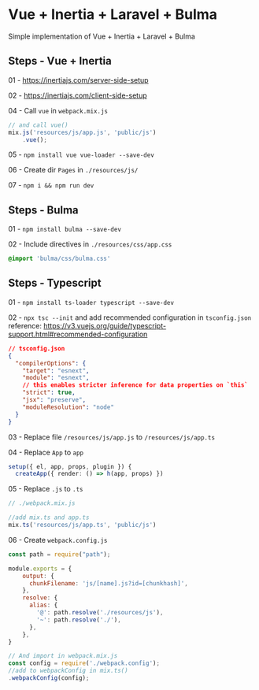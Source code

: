 # Vue + Inertia + Laravel + Bulma

Simple implementation of Vue + Inertia + Laravel + Bulma

## Steps - Vue + Inertia

01 - https://inertiajs.com/server-side-setup  

02 - https://inertiajs.com/client-side-setup  

04 - Call `vue` in `webpack.mix.js`  
```js
// and call vue()
mix.js('resources/js/app.js', 'public/js')
    .vue();
```  

05 - `npm install vue vue-loader --save-dev`  

06 - Create dir `Pages` in `./resources/js/`

07 - `npm i && npm run dev`  

## Steps - Bulma  

01 - `npm install bulma --save-dev`  

02 - Include directives in `./resources/css/app.css`  
```css
@import 'bulma/css/bulma.css'
```

## Steps - Typescript

01 - `npm install ts-loader typescript --save-dev`  

02 - `npx tsc --init` and add recommended configuration in `tsconfig.json`  
reference: https://v3.vuejs.org/guide/typescript-support.html#recommended-configuration  
```json
// tsconfig.json
{
  "compilerOptions": {
    "target": "esnext",
    "module": "esnext",
    // this enables stricter inference for data properties on `this`
    "strict": true,
    "jsx": "preserve",
    "moduleResolution": "node"
  }
}
```

03 - Replace file `/resources/js/app.js` to `/resources/js/app.ts`  

04 - Replace `App` to `app`  
```ts
setup({ el, app, props, plugin }) {
  createApp({ render: () => h(app, props) })
```

05 - Replace `.js` to `.ts`  
```ts
// ./webpack.mix.js

//add mix.ts and app.ts
mix.ts('resources/js/app.ts', 'public/js')
```

06 - Create `webpack.config.js`  
```js
const path = require("path");

module.exports = {
    output: {
      chunkFilename: 'js/[name].js?id=[chunkhash]',
    },
    resolve: {
      alias: {
        '@': path.resolve('./resources/js'),
        '~': path.resolve('./'),
      },
    },
}

// And import in webpack.mix.js
const config = require('./webpack.config');
//add to webpackConfig in mix.ts()
.webpackConfig(config);

```
